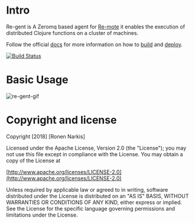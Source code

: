# Intro

Re-gent is A Zeromq based agent for [Re-mote](https://github.com/re-ops/re-mote) it enables the execution of distributed Clojure functions on a cluster of machines.

Follow the official [docs](https://re-ops.github.io/re-docs/) for more information on how to [build](https://re-ops.github.io/re-docs/setup/re-gent.html#build) and [deploy](https://re-ops.github.io/re-docs/setup/re-gent.html#deploy).

[![Build Status](https://travis-ci.org/re-ops/re-gent.png)](https://travis-ci.org/re-ops/re-gent)

# Basic Usage

![re-gent-gif](https://re-ops.github.io/re-one/gifs/re-gent.gif)

# Copyright and license

Copyright [2018] [Ronen Narkis]

Licensed under the Apache License, Version 2.0 (the "License");
you may not use this file except in compliance with the License.
You may obtain a copy of the License at

  [http://www.apache.org/licenses/LICENSE-2.0](http://www.apache.org/licenses/LICENSE-2.0)

Unless required by applicable law or agreed to in writing, software
distributed under the License is distributed on an "AS IS" BASIS,
WITHOUT WARRANTIES OR CONDITIONS OF ANY KIND, either express or implied.
See the License for the specific language governing permissions and
limitations under the License.
